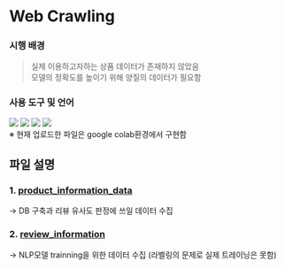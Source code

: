 # Web Crawling
### 시행 배경
> 실제 이용하고자하는 상품 데이터가 존재하지 않았음 <br>
> 모델의 정확도를 높이기 위해 양질의 데이터가 필요함
### 사용 도구 및 언어
<div>
<img src="http://img.shields.io/badge/Jupyter-F37626?style=round&logo=Jupyter&logoColor=white" />
<img src="http://img.shields.io/badge/coLab-F9AB00?style=round&logo=googlecolab&logoColor=white" />
<img src="http://img.shields.io/badge/Python-3776AB?style=round&logo=Python&logoColor=white" />
<img src="http://img.shields.io/badge/Selenium-43B02A?style=round&logo=Selenium&logoColor=white" />
</div>
※ 현재 업로드한 파일은 google colab환경에서 구현함

<h2> 파일 설명</h2>
<h3>
1. <a href="https://github.com/xhdixhfl/Goggles_project/blob/main/crawling/product_infomation_data.ipynb">product_information_data</a>
</h3>
→ DB 구축과 리뷰 유사도 판정에 쓰일 데이터 수집<br>
<h3>
2. <a href="https://github.com/xhdixhfl/Goggles_project/blob/main/crawling/review_information.ipynb">review_information</a>
</h3>
→ NLP모델 trainning을 위한 데이터 수집 (라벨링의 문제로 실제 트레이닝은 못함)
